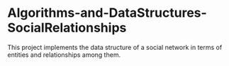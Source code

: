 # Algorithms-and-DataStructures-SocialRelationships

This project implements the data structure of a social network in terms of entities and relationships among them.
